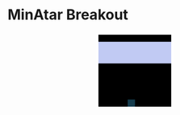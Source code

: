 # MinAtar Breakout

<p align="center">
<img src="https://raw.githubusercontent.com/sotetsuk/pgx/main/docs/assets/minatar-breakout.gif" width="30%">
</p>